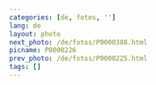 ```yaml
---
categories: [de, fotos, '']
lang: de
layout: photo
next_photo: /de/fotos/P0000388.html
picname: P0000226
prev_photo: /de/fotos/P0000225.html
tags: []
---
```

